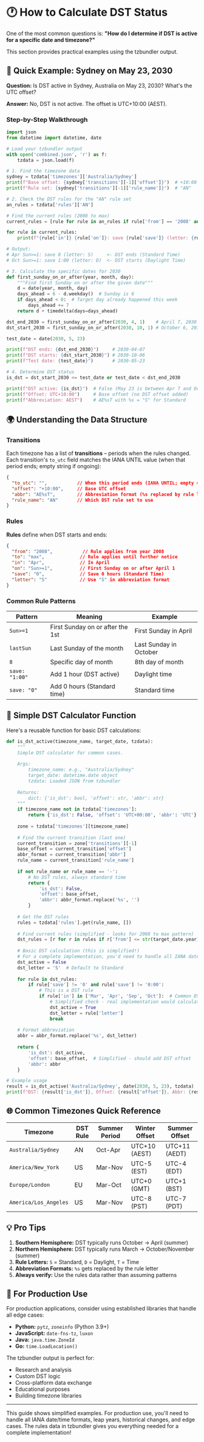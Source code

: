 # 🕐 How to Calculate DST Status

One of the most common questions is: **"How do I determine if DST is active for a specific date and timezone?"**

This section provides practical examples using the tzbundler output.

## 🎯 Quick Example: Sydney on May 23, 2030

**Question:** Is DST active in Sydney, Australia on May 23, 2030? What's the UTC offset?

**Answer:** No, DST is not active. The offset is UTC+10:00 (AEST).

### Step-by-Step Walkthrough

```python
import json
from datetime import datetime, date

# Load your tzbundler output
with open('combined.json', 'r') as f:
    tzdata = json.load(f)

# 1. Find the timezone data
sydney = tzdata['timezones']['Australia/Sydney']
print(f"Base offset: {sydney['transitions'][-1]['offset']}")  # +10:00
print(f"Rule set: {sydney['transitions'][-1]['rule_name']}")  # "AN"
```

```python
# 2. Check the DST rules for the "AN" rule set
an_rules = tzdata['rules']['AN']

# Find the current rules (2008 to max)
current_rules = [rule for rule in an_rules if rule['from'] == '2008' and rule['to'] == 'max']

for rule in current_rules:
    print(f"{rule['in']} {rule['on']}: save {rule['save']} (letter: {rule['letter']})")

# Output:
# Apr Sun>=1: save 0 (letter: S)     <- DST ends (Standard Time)
# Oct Sun>=1: save 1:00 (letter: D)  <- DST starts (Daylight Time)
```

```python
# 3. Calculate the specific dates for 2030
def first_sunday_on_or_after(year, month, day):
    """Find first Sunday on or after the given date"""
    d = date(year, month, day)
    days_ahead = 6 - d.weekday()  # Sunday is 6
    if days_ahead < 0:  # Target day already happened this week
        days_ahead += 7
    return d + timedelta(days=days_ahead)

dst_end_2030 = first_sunday_on_or_after(2030, 4, 1)    # April 7, 2030
dst_start_2030 = first_sunday_on_or_after(2030, 10, 1) # October 6, 2030

test_date = date(2030, 5, 23)

print(f"DST ends: {dst_end_2030}")     # 2030-04-07
print(f"DST starts: {dst_start_2030}") # 2030-10-06
print(f"Test date: {test_date}")       # 2030-05-23

# 4. Determine DST status
is_dst = dst_start_2030 <= test_date or test_date < dst_end_2030

print(f"DST active: {is_dst}")  # False (May 23 is between Apr 7 and Oct 6)
print(f"Offset: UTC+10:00")     # Base offset (no DST offset added)
print(f"Abbreviation: AEST")    # AE%sT with %s = "S" for Standard
```

## 🌍 Understanding the Data Structure

### Transitions
Each timezone has a list of **transitions** – periods when the rules changed. Each transition's `to_utc` field matches the IANA UNTIL value (when that period ends; empty string if ongoing):

```json
{
  "to_utc": "",           // When this period ends (IANA UNTIL; empty = ongoing)
  "offset": "+10:00",     // Base UTC offset 
  "abbr": "AE%sT",        // Abbreviation format (%s replaced by rule letter)
  "rule_name": "AN"       // Which DST rule set to use
}
```

### Rules
**Rules** define when DST starts and ends:

```json
{
  "from": "2008",           // Rule applies from year 2008
  "to": "max",             // Rule applies until further notice
  "in": "Apr",             // In April
  "on": "Sun>=1",          // First Sunday on or after April 1
  "save": "0",             // Save 0 hours (Standard Time)
  "letter": "S"            // Use "S" in abbreviation format
}
```

### Common Rule Patterns

| Pattern | Meaning | Example |
|---------|---------|---------|
| `Sun>=1` | First Sunday on or after the 1st | First Sunday in April |
| `lastSun` | Last Sunday of the month | Last Sunday in October |
| `8` | Specific day of month | 8th day of month |
| `save: "1:00"` | Add 1 hour (DST active) | Daylight time |
| `save: "0"` | Add 0 hours (Standard time) | Standard time |

## 🔧 Simple DST Calculator Function

Here's a reusable function for basic DST calculations:

```python
def is_dst_active(timezone_name, target_date, tzdata):
    """
    Simple DST calculator for common cases.
    
    Args:
        timezone_name: e.g., "Australia/Sydney"
        target_date: datetime.date object
        tzdata: Loaded JSON from tzbundler
    
    Returns:
        dict: {'is_dst': bool, 'offset': str, 'abbr': str}
    """
    if timezone_name not in tzdata['timezones']:
        return {'is_dst': False, 'offset': 'UTC+00:00', 'abbr': 'UTC'}
    
    zone = tzdata['timezones'][timezone_name]
    
    # Find the current transition (last one)
    current_transition = zone['transitions'][-1]
    base_offset = current_transition['offset']
    abbr_format = current_transition['abbr']
    rule_name = current_transition['rule_name']
    
    if not rule_name or rule_name == '-':
        # No DST rules, always standard time
        return {
            'is_dst': False,
            'offset': base_offset,
            'abbr': abbr_format.replace('%s', '')
        }
    
    # Get the DST rules
    rules = tzdata['rules'].get(rule_name, [])
    
    # Find current rules (simplified - looks for 2008 to max pattern)
    dst_rules = [r for r in rules if r['from'] <= str(target_date.year) <= r.get('to', '9999')]
    
    # Basic DST calculation (this is simplified!)
    # For a complete implementation, you'd need to handle all IANA date formats
    dst_active = False
    dst_letter = 'S'  # Default to Standard
    
    for rule in dst_rules:
        if rule['save'] != '0' and rule['save'] != '0:00':
            # This is a DST rule
            if rule['in'] in ['Mar', 'Apr', 'Sep', 'Oct']:  # Common DST months
                # Simplified check - real implementation would calculate exact dates
                dst_active = True
                dst_letter = rule['letter']
                break
    
    # Format abbreviation
    abbr = abbr_format.replace('%s', dst_letter)
    
    return {
        'is_dst': dst_active,
        'offset': base_offset,  # Simplified - should add DST offset
        'abbr': abbr
    }

# Example usage
result = is_dst_active('Australia/Sydney', date(2030, 5, 23), tzdata)
print(f"DST: {result['is_dst']}, Offset: {result['offset']}, Abbr: {result['abbr']}")
```

## 🌐 Common Timezones Quick Reference

| Timezone | DST Rule | Summer Period | Winter Offset | Summer Offset |
|----------|----------|---------------|---------------|---------------|
| `Australia/Sydney` | AN | Oct-Apr | UTC+10 (AEST) | UTC+11 (AEDT) |
| `America/New_York` | US | Mar-Nov | UTC-5 (EST) | UTC-4 (EDT) |
| `Europe/London` | EU | Mar-Oct | UTC+0 (GMT) | UTC+1 (BST) |
| `America/Los_Angeles` | US | Mar-Nov | UTC-8 (PST) | UTC-7 (PDT) |

## 💡 Pro Tips

1. **Southern Hemisphere:** DST typically runs October → April (summer)
2. **Northern Hemisphere:** DST typically runs March → October/November (summer)
3. **Rule Letters:** `S` = Standard, `D` = Daylight, `T` = Time
4. **Abbreviation Formats:** `%s` gets replaced by the rule letter
5. **Always verify:** Use the rules data rather than assuming patterns

## 🔗 For Production Use

For production applications, consider using established libraries that handle all edge cases:

- **Python:** `pytz`, `zoneinfo` (Python 3.9+)
- **JavaScript:** `date-fns-tz`, `luxon`
- **Java:** `java.time.ZoneId`
- **Go:** `time.LoadLocation()`

The tzbundler output is perfect for:

- Research and analysis
- Custom DST logic
- Cross-platform data exchange
- Educational purposes
- Building timezone libraries

---

This guide shows simplified examples. For production use, you'll need to handle all IANA date/time formats, leap years, historical changes, and edge cases. The rules data in tzbundler gives you everything needed for a complete implementation!
